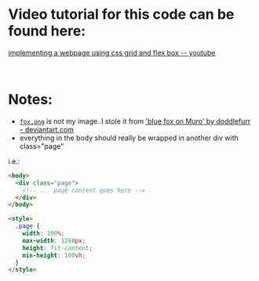 # Video tutorial for this code can be found here:
[implementing a webpage using css grid and flex box -- youtube](https://www.youtube.com/watch?v=WSVBw0l7knc)

<br>

# Notes:
- [`fox.png`](https://github.com/softwareByAndi/useful-programming-resources/blob/main/code_examples/webpage%20using%20html%20css%20grid%20and%20flexbox/fox.png) is not my image. I stole it from ['blue fox on Muro' by doddlefurr - deviantart.com](https://www.deviantart.com/doddlefur/art/blue-fox-on-Muro-302282804)
- everything in the body should really be wrapped in another div with class="page"

i.e.:
```html
<body>
  <div class="page">
    <!-- ... page content goes here --> 
  </div>
</body>

<style>
  .page {
    width: 100%;
    max-width: 1280px;
    height: fit-content;
    min-height: 100vh;
  }
</style>
```
